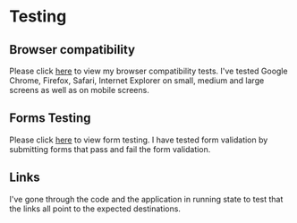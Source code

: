 # Testing

## Browser compatibility

Please click [here](../tests/browserCompatTests) to view my browser compatibility tests. I've tested Google Chrome, Firefox, Safari, Internet Explorer on small, medium and large screens as well as on mobile screens.

## Forms Testing

Please click [here](../tests/formsTest.pdf) to view form testing. I have tested form validation by submitting forms that pass and fail the form validation.  

## Links

I've gone through the code and the application in running state to test that the links all point to the expected destinations.
